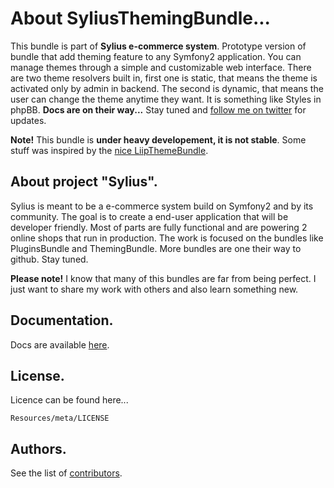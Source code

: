 About SyliusThemingBundle...
=================================

This bundle is part of **Sylius e-commerce system**.
Prototype version of bundle that add theming feature to any Symfony2 application.
You can manage themes through a simple and customizable web interface.
There are two theme resolvers built in, first one is static, that means the theme is activated only by admin in backend.
The second is dynamic, that means the user can change the theme anytime they want.
It is something like Styles in phpBB. **Docs are on their way...**
Stay tuned and [follow me on twitter](http://twitter.com/pjedrzejewski) for updates.

**Note!**
This bundle is **under heavy developement, it is not stable**.
Some stuff was inspired by the [nice LiipThemeBundle](http://github.com/liip/LiipThemeBundle).

About project "Sylius".
-----------------------

Sylius is meant to be a e-commerce system build on Symfony2 and by its community.
The goal is to create a end-user application that will be developer friendly.
Most of parts are fully functional and are powering 2 online shops that run in production.
The work is focused on the bundles like PluginsBundle and ThemingBundle.
More bundles are one their way to github. Stay tuned.

**Please note!** I know that many of this bundles are far from being perfect.
I just want to share my work with others and also learn something new.

Documentation.
--------------

Docs are available [here](https://github.com/Sylius/SyliusThemingBundle/blob/master/Resources/doc/index.md).


License.
--------

Licence can be found here...

    Resources/meta/LICENSE

Authors.
--------

See the list of [contributors](https://github.com/Sylius/SyliusThemingBundle/contributors).
